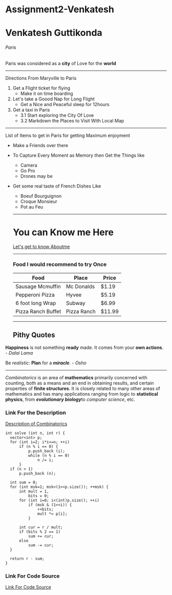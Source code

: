 # Assignment2-Venkatesh
# Venkatesh Guttikonda
###### Paris 
Paris was considered as a **city** of Love for the **world**


---

Directions From Maryville to Paris

1. Get a Flight ticket for flying 
    * Make it on time boarding  
2. Let's take a Goood Nap for Long Flight
    * Get a Nice and Peaceful sleep for 12hours
3. Get a taxi in Paris
     * 3.1 Start exploring the City Of Love
     * 3.2 Markdown the Places to Visit With Local Map

---

List of Items to get in Paris for getting Maximum enjoyment

* Make a Friends over there
* To Capture Every Moment as Memory then Get the Things like
   * Camera
   * Go Pro
   * Drones may be
* Get some real taste of French Dishes Like
   * Boeuf Bourguignon
   * Croque Monsieur
   * Pot au Feu       

   ---

  # You can Know me Here # 

   [Let's get to know Aboutme](Aboutme.md)

  ---

  ### Food I would recommend to try Once ###
  
  |   Food   |   Place   |   Price   |
  | -------- | --------- | --------- |
  | Sausage Mcmuffin | Mc Donalds | $1.19 |
  | Pepperoni Pizza | Hyvee | $5.19 |
  | 6 foot long Wrap | Subway | $6.99 |
  | Pizza Ranch Buffet | Pizza Ranch | $11.99 |

  ---
 
  ## Pithy Quotes ##

 **Happiness** is not something **ready** made. It comes from your **own actions**. - *Dalai Lama*

  Be *realistic*: **Plan** for a ***miracle***. - *Osho*

  ---

  *Combinatorics* is an area of **mathematics** primarily concerned with counting, both as a means and an end in obtaining results, and certain properties of **finite structures**. It is closely related to many other areas of mathematics and has many applications ranging from logic to **statistical physics**, from ***evolutionary biology***to *computer science*, etc.

  ### Link For the Description ###

  [Description of Combinatorics](https://en.wikipedia.org/wiki/Combinatorics)

  ```
  int solve (int n, int r) {
    vector<int> p;
    for (int i=2; i*i<=n; ++i)
        if (n % i == 0) {
            p.push_back (i);
            while (n % i == 0)
                n /= i;
        }
    if (n > 1)
        p.push_back (n);

    int sum = 0;
    for (int msk=1; msk<(1<<p.size()); ++msk) {
        int mult = 1,
            bits = 0;
        for (int i=0; i<(int)p.size(); ++i)
            if (msk & (1<<i)) {
                ++bits;
                mult *= p[i];
            }

        int cur = r / mult;
        if (bits % 2 == 1)
            sum += cur;
        else
            sum -= cur;
    }

    return r - sum;
}

```

### Link For Code Source ### 

[Link For Code Source](https://cp-algorithms.com/combinatorics/inclusion-exclusion.html)






